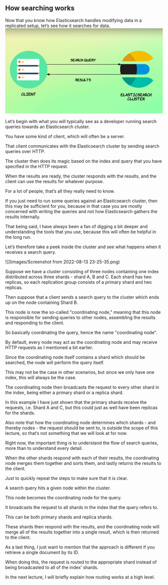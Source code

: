 ## How searching works

Now that you know how Elasticsearch handles modifying data in a replicated setup, let’s see how it searches for data.
![](images/2022-08-13_23-21.png)

Let’s begin with what you will typically see as a developer running search queries towards an Elasticsearch cluster.

You have some kind of client, which will often be a server.

That client communicates with the Elasticsearch cluster by sending search queries over HTTP.

The cluster then does its magic based on the index and query that you have specified in the HTTP request.

When the results are ready, the cluster responds with the results, and the client can use the results for whatever purpose.

For a lot of people, that’s all they really need to know.

If you just need to run some queries against an Elasticsearch cluster, then this may be sufficient for you, because in that case you are mostly concerned with writing the queries and not how Elasticsearch gathers the results internally.

That being said, I have always been a fan of digging a bit deeper and understanding the tools that you use, because this will often be helpful in the long run.

Let’s therefore take a peek inside the cluster and see what happens when it receives a search query.

![](images/Screenshot from 2022-08-13 23-25-35.png)

Suppose we have a cluster consisting of three nodes containing one index distributed across three shards - shard A, B and C. Each shard has two replicas, so each replication group consists of a primary shard and two replicas.

Then suppose that a client sends a search query to the cluster which ends up on the node containing Shard B.

This node is now the so-called "coordinating node," meaning that this node is responsible for sending queries to other nodes, assembling the results and responding to the client.

So basically coordinating the query, hence the name "coordinating node".

By default, every node may act as the coordinating node and may receive HTTP requests as I mentioned a bit earlier.

Since the coordinating node itself contains a shard which should be searched, the node will perform the query itself.

This may not be the case in other scenarios, but since we only have one index, this will always be the case.

The coordinating node then broadcasts the request to every other shard in the index, being either a primary shard or a replica shard.

In this example I have just shown that the primary shards receive the requests, i.e. Shard A and C, but this could just as well have been replicas for the shards.

Also note that how the coordinating node determines which shards - and thereby nodes - the request should be sent to, is outside the scope of this lecture, so that’s not something that we will look at for now.

Right now, the important thing is to understand the flow of search queries, more than to understand every detail.

When the other shards respond with each of their results, the coordinating node merges them together and sorts them, and lastly returns the results to the client.

Just to quickly repeat the steps to make sure that it is clear.

A search query hits a given node within the cluster.

This node becomes the coordinating node for the query.

It broadcasts the request to all shards in the index that the query refers to.

This can be both primary shards and replica shards.

These shards then respond with the results, and the coordinating node will merge all of the results together into a single result, which is then returned to the client.

As a last thing, I just want to mention that the approach is different if you retrieve a single document by its ID.

When doing this, the request is routed to the appropriate shard instead of being broadcasted to all of the index’ shards.

In the next lecture, I will briefly explain how routing works at a high level.